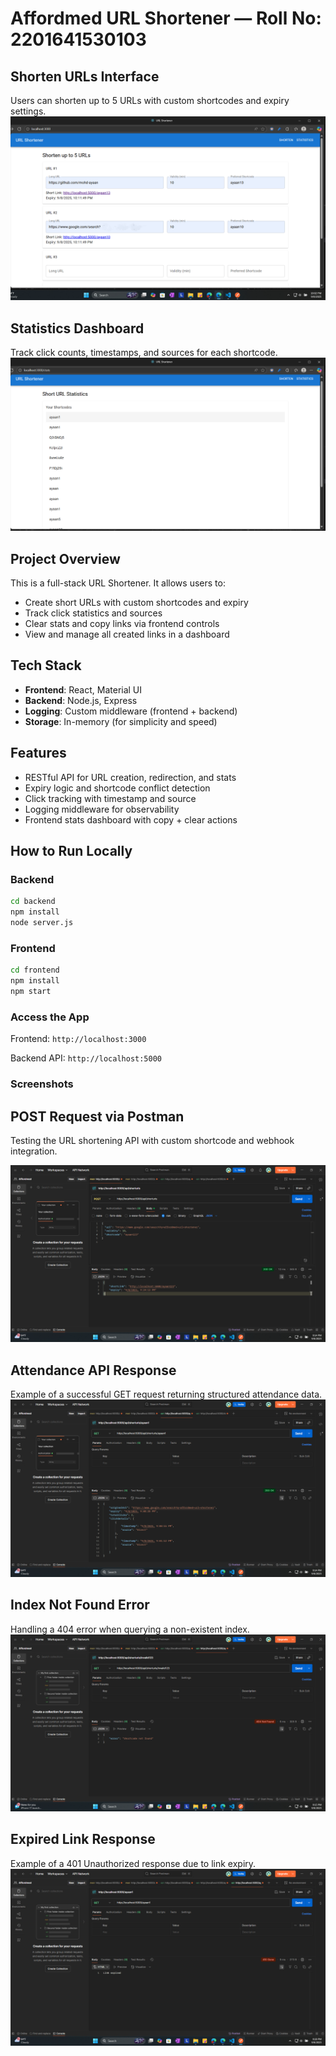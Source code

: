 # Affordmed URL Shortener — Roll No: 2201641530103

## Shorten URLs Interface
Users can shorten up to 5 URLs with custom shortcodes and expiry settings.
![Shorten URLs](Image/URL%20Shortener.png)

## Statistics Dashboard
Track click counts, timestamps, and sources for each shortcode.
![Statistics Page](Image/Short%20URL%20Statistics.png)

## Project Overview
This is a full-stack URL Shortener. It allows users to:
- Create short URLs with custom shortcodes and expiry
- Track click statistics and sources
- Clear stats and copy links via frontend controls
- View and manage all created links in a dashboard

##  Tech Stack
- **Frontend**: React, Material UI
- **Backend**: Node.js, Express
- **Logging**: Custom middleware (frontend + backend)
- **Storage**: In-memory (for simplicity and speed)

##  Features
- RESTful API for URL creation, redirection, and stats
- Expiry logic and shortcode conflict detection
- Click tracking with timestamp and source
- Logging middleware for observability
- Frontend stats dashboard with copy + clear actions


##  How to Run Locally

### Backend
```bash
cd backend
npm install
node server.js
```

### Frontend
```bash
cd frontend
npm install
npm start
```
### Access the App
Frontend: `http://localhost:3000`

Backend API: `http://localhost:5000`

### Screenshots

## POST Request via Postman
Testing the URL shortening API with custom shortcode and webhook integration.

![POST-Create Short URL](Image/POST-Create%20Short%20URL.png)

## Attendance API Response
Example of a successful GET request returning structured attendance data.
![GET-Stats](Image/GET-Stats.png)

## Index Not Found Error
Handling a 404 error when querying a non-existent index.
![Edge Case-Unknown Shortcode](Image/Edge%20Case-Unknown%20Shortcode.png)

## Expired Link Response
Example of a 401 Unauthorized response due to link expiry.
![Link Expired](Image/Link%20Expired.png)
